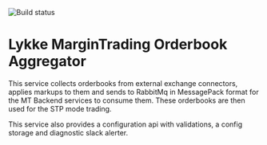 ![Build status](http://teamcity.lykkex.net/app/rest/builds/aggregated/strob:(buildType:(project:(id:MarginTrading_OrderbookAggregator)))/statusIcon.svg)

# Lykke MarginTrading Orderbook Aggregator 
This service collects orderbooks from external exchange connectors, applies markups to them and sends to RabbitMq in MessagePack format for the MT Backend services to consume them. 
These orderbooks are then used for the STP mode trading.

This service also provides a configuration api with validations, a config storage and diagnostic slack alerter.

